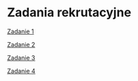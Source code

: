 # Zadania rekrutacyjne

[Zadanie 1](https://schriker.github.io/grupa_it_tasks/task_1/)

[Zadanie 2](https://schriker.github.io/grupa_it_tasks/task_2/dist/)

[Zadanie 3](https://schriker.github.io/grupa_it_tasks/task_3/)

[Zadanie 4](https://schriker.github.io/grupa_it_tasks/task_4/)
